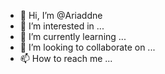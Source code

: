 - 👋 Hi, I’m @Ariaddne
- 👀 I’m interested in ...
- 🌱 I’m currently learning ...
- 💞️ I’m looking to collaborate on ...
- 📫 How to reach me ...

<!---
Ariaddne/Ariaddne is a ✨ special ✨ repository because its `README.md` (this file) appears on your GitHub profile.
You can click the Preview link to take a look at your changes.
--->
